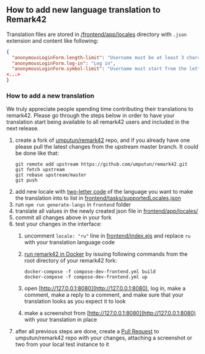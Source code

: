 ## How to add new language translation to Remark42

Translation files are stored in [/frontend/app/locales](https://github.com/umputun/remark42/tree/master/frontend/app/locales)
directory with `.json` extension and content like following:

```json
{
  "anonymousLoginForm.length-limit": "Username must be at least 3 characters long",
  "anonymousLoginForm.log-in": "Log in",
  "anonymousLoginForm.symbol-limit": "Username must start from the letter and contain only latin letters, numbers, underscores, and spaces",
<...>
}
```

### How to add a new translation

We truly appreciate people spending time contributing their translations to remark42. Please go through the steps
below in order to have your translation start being available to all remark42 users and included in the next release.

1. create a fork of [umputun/remark42](https://github.com/umputun/remark42) repo, and if you already have one please
pull the latest changes from the upstream master branch. It could be done like that:
   ```shell
   git remote add upstream https://github.com/umputun/remark42.git
   git fetch upstream
   git rebase upstream/master
   git push
   ```
1. add new locale with [two-letter code](https://en.wikipedia.org/wiki/List_of_ISO_639-1_codes)
of the language you want to make the translation into to list in
[frontend/tasks/supportedLocales.json](https://github.com/umputun/remark42/blob/master/frontend/tasks/supportedLocales.json)
1. run `npm run generate-langs` in `frontend` folder
1. translate all values in the newly created json file in
[frontend/app/locales/](https://github.com/umputun/remark42/blob/master/frontend/app/locales/)
1. commit all changes above in your fork
1. test your changes in the interface:
    1. uncomment `locale: "ru"` line in [frontend/index.ejs](https://github.com/umputun/remark42/blob/master/frontend/index.ejs#L133)
    and replace `ru` with your translation language code
    1. [run remark42 in Docker](https://github.com/umputun/remark42#development) by issuing following commands
    from the root directory of your remark42 fork:

        ```shell
        docker-compose -f compose-dev-frontend.yml build
        docker-compose -f compose-dev-frontend.yml up
        ```
    1. open [http://127.0.0.1:8080](http://127.0.0.1:8080), log in, make a comment, make a reply to a comment,
    and make sure that your translation looks as you expect it to look
    1. make a screenshot from [http://127.0.0.1:8080](http://127.0.0.1:8080) with your translation in place
1. after all previous steps are done, create a [Pull Request](https://github.com/umputun/remark42/pulls) to umputun/remark42
repo with your changes, attaching a screenshot or two from your local test instance to it